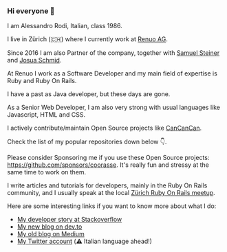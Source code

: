 ### Hi everyone 👋

I am Alessandro Rodi, Italian, class 1986. 

I live in Zürich (🇨🇭) where I currently work at [Renuo AG](https://renuo.ch).

Since 2016 I am also Partner of the company, together with [Samuel Steiner](https://github.com/samuelsteiner) and [Josua Schmid](https://github.com/schmijos).

At Renuo I work as a Software Developer and my main field of expertise is Ruby and Ruby On Rails.

I have a past as Java developer, but these days are gone.

As a Senior Web Developer, I am also very strong with usual languages like Javascript, HTML and CSS.

I actively contribute/maintain Open Source projects like [CanCanCan](https://github.com/CanCanCommunity/cancancan). 

Check the list of my popular repositories down below 👇.

Please consider Sponsoring me if you use these Open Source projects: https://github.com/sponsors/coorasse. It's really fun and stressy at the same time to work on them.

I write articles and tutorials for developers, mainly in the Ruby On Rails community, and I usually speak at the local [Zürich Ruby On Rails meetup](https://www.meetup.com/en-AU/rubyonrails-ch/). 

Here are some interesting links if you want to know more about what I do:

* [My developer story at Stackoverflow](https://stackoverflow.com/users/story/837638)
* [My new blog on dev.to](https://dev.to/coorasse)
* [My old blog on Medium](https://medium.com/@coorasse) 
* [My Twitter account](https://twitter.com/coorasse) (:warning: Italian language ahead!)


